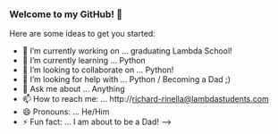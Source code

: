 ### Welcome to my GitHub! 👋


Here are some ideas to get you started:

- 🔭 I’m currently working on ... graduating Lambda School!
- 🌱 I’m currently learning ... Python
- 👯 I’m looking to collaborate on ... Python!
- 🤔 I’m looking for help with ... Python / Becoming a Dad ;)
- 💬 Ask me about ... Anything
- 📫 How to reach me: ... http://richard-rinella@lambdastudents.com
- 😄 Pronouns: ... He/Him
- ⚡ Fun fact: ... I am about to be a Dad!
-->
